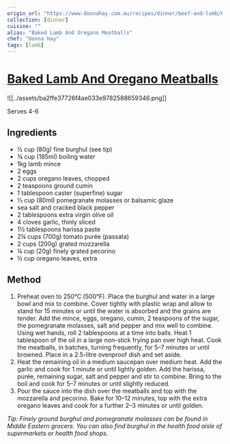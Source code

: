 ```yaml
---
origin_url: "https://www.donnahay.com.au/recipes/dinner/beef-and-lamb/baked-lamb-and-oregano-meatballs"
collection: [dinner]
cuisine: ""
alias: "Baked Lamb And Oregano Meatballs"
chef: "Donna Hay"
tags: [lamb]
---
```

# [Baked Lamb And Oregano Meatballs](https://www.donnahay.com.au/recipes/dinner/beef-and-lamb/baked-lamb-and-oregano-meatballs)

![[../assets/ba2ffe37726f4ae033e9782588659346.png]]

Serves 4-6

## Ingredients

- ½ cup (80g) fine burghul (see tip)
- ¾ cup (185ml) boiling water
- 1kg lamb mince
- 2 eggs
- 2 cups oregano leaves, chopped
- 2 teaspoons ground cumin
- 1 tablespoon caster (superfine) sugar
- ⅓ cup (80ml) pomegranate molasses or balsamic glaze
- sea salt and cracked black pepper
- 2 tablespoons extra virgin olive oil
- 4 cloves garlic, thinly sliced
- 1½ tablespoons harissa paste
- 2¼ cups (700g) tomato purée (passata)
- 2 cups (200g) grated mozzarella
- ¼ cup (20g) finely grated pecorino
- ½ cup oregano leaves, extra

## Method

1. Preheat oven to 250°C (500°F). Place the burghul and water in a large bowl and mix to combine. Cover tightly with plastic wrap and allow to stand for 15 minutes or until the water is absorbed and the grains are tender. Add the mince, eggs, oregano, cumin, 2 teaspoons of the sugar, the pomegranate molasses, salt and pepper and mix well to combine. Using wet hands, roll 2 tablespoons at a time into balls. Heat 1 tablespoon of the oil in a large non-stick frying pan over high heat. Cook the meatballs, in batches, turning frequently, for 5–7 minutes or until browned. Place in a 2.5-litre ovenproof dish and set aside.
2. Heat the remaining oil in a medium saucepan over medium heat. Add the garlic and cook for 1 minute or until lightly golden. Add the harissa, purée, remaining sugar, salt and pepper and stir to combine. Bring to the boil and cook for 5–7 minutes or until slightly reduced.
3. Pour the sauce into the dish over the meatballs and top with the mozzarella and pecorino. Bake for 10–12 minutes, top with the extra oregano leaves and cook for a further 2–3 minutes or until golden.

*Tip: Finely ground burghul and pomegranate molasses can be found in Middle Eastern grocers. You can also find burghul in the health food aisle of supermarkets or health food shops.*